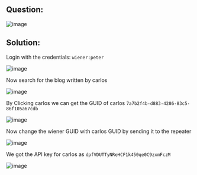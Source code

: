 ## Question:

![image](https://github.com/Nifalnasar/Portswigger-Labs/assets/141356053/301d3bd0-4ab5-49f2-ac98-a2bc492d48f0)

## Solution:

Login with the credentials: ```wiener:peter```

![image](https://github.com/Nifalnasar/Portswigger-Labs/assets/141356053/cf41e5c2-9d93-456c-af8b-4e756fac3bf3)

Now search for the blog written by carlos

![image](https://github.com/Nifalnasar/Portswigger-Labs/assets/141356053/bc485ab5-b4fd-4617-993d-071bb43a122d)

By Clicking carlos we can get the GUID of carlos ```7a7b2f4b-d883-4286-83c5-86f105a67cdb```

![image](https://github.com/Nifalnasar/Portswigger-Labs/assets/141356053/1c500c85-b02b-4c78-ad9b-605a1de1b7e7)

Now change the wiener GUID with carlos GUID by sending it to the repeater

![image](https://github.com/Nifalnasar/Portswigger-Labs/assets/141356053/e494eee5-2277-438b-a602-9f8fe9fbd274)

We got the API key for carlos as ```dpfVDUTTyNReHCF1k450qe0C9zxmFczM```

![image](https://github.com/Nifalnasar/Portswigger-Labs/assets/141356053/91092785-6571-4251-affd-41bd194574a1)
